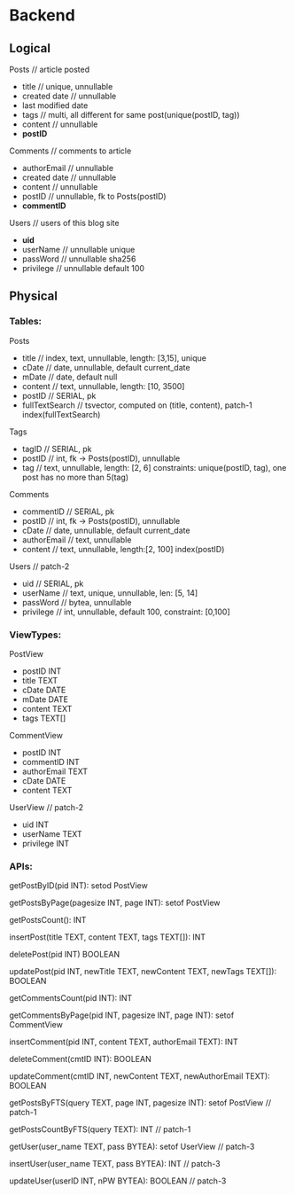 # Backend

## Logical
Posts // article posted
- title // unique, unnullable
- created date // unnullable
- last modified date
- tags // multi, all different for same post(unique(postID, tag))
- content // unnullable 
- **postID**

Comments // comments to article
- authorEmail // unnullable
- created date // unnullable
- content // unnullable
- postID // unnullable, fk to Posts(postID)
- **commentID**

Users // users of this blog site
- **uid**
- userName // unnullable unique
- passWord // unnullable sha256 
- privilege // unnullable default 100

## Physical

### Tables:

Posts
- title // index, text, unnullable, length: [3,15], unique
- cDate // date, unnullable, default current_date
- mDate // date, default null 
- content // text, unnullable, length: [10, 3500]
- postID // SERIAL, pk
- fullTextSearch // tsvector, computed on (title, content), patch-1
index(fullTextSearch)

Tags
- tagID // SERIAL, pk
- postID // int, fk -> Posts(postID), unnullable
- tag // text, unnullable, length: [2, 6]
constraints: unique(postID, tag), one post has no more than 5(tag)

Comments
- commentID // SERIAL, pk
- postID // int, fk -> Posts(postID), unnullable
- cDate // date, unnullable, default current_date
- authorEmail // text, unnullable
- content // text, unnullable, length:[2, 100]
index(postID)

Users // patch-2
- uid // SERIAL, pk
- userName // text, unique, unnullable, len: [5, 14]
- passWord // bytea, unnullable 
- privilege // int, unnullable, default 100, constraint: [0,100]

### ViewTypes:

PostView
- postID INT
- title TEXT
- cDate DATE
- mDate DATE
- content TEXT
- tags TEXT[]

CommentView 
- postID INT
- commentID INT
- authorEmail TEXT
- cDate DATE
- content TEXT

UserView // patch-2
- uid INT
- userName TEXT
- privilege INT

### APIs:

getPostByID(pid INT): setod PostView

getPostsByPage(pagesize INT, page INT): setof PostView

getPostsCount(): INT

insertPost(title TEXT, content TEXT, tags TEXT[]): INT

deletePost(pid INT) BOOLEAN

updatePost(pid INT, newTitle TEXT, newContent TEXT, newTags TEXT[]): BOOLEAN

getCommentsCount(pid INT): INT

getCommentsByPage(pid INT, pagesize INT, page INT): setof CommentView

insertComment(pid INT, content TEXT, authorEmail TEXT): INT

deleteComment(cmtID INT): BOOLEAN

updateComment(cmtID INT, newContent TEXT, newAuthorEmail TEXT): BOOLEAN

getPostsByFTS(query TEXT, page INT, pagesize INT): setof PostView // patch-1

getPostsCountByFTS(query TEXT): INT // patch-1

getUser(user_name TEXT, pass BYTEA): setof UserView // patch-3

insertUser(user_name TEXT, pass BYTEA): INT // patch-3

updateUser(userID INT, nPW BYTEA): BOOLEAN // patch-3
